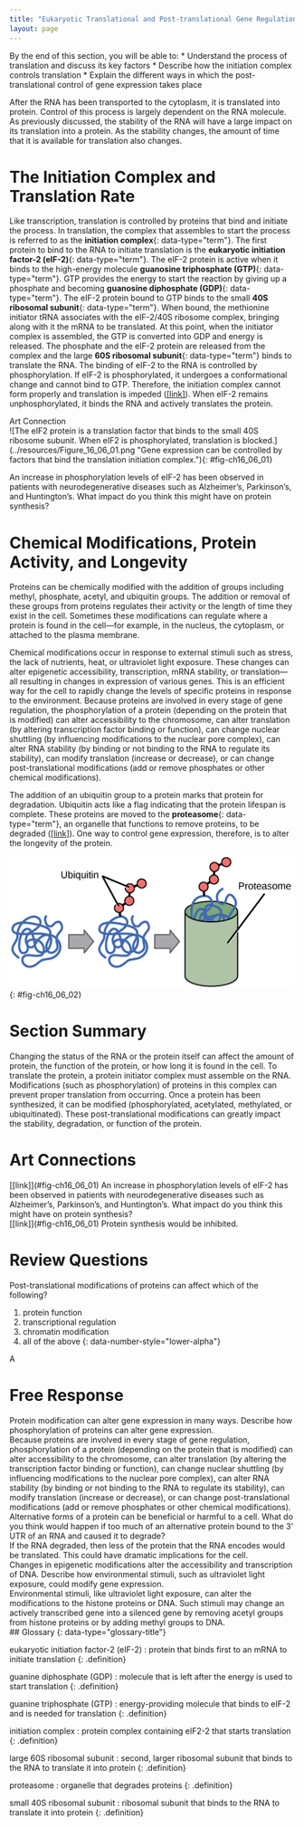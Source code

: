 ```yaml
---
title: "Eukaryotic Translational and Post-translational Gene Regulation"
layout: page
---
```



<div data-type="abstract" markdown="1">
By the end of this section, you will be able to:
* Understand the process of translation and discuss its key factors
* Describe how the initiation complex controls translation
* Explain the different ways in which the post-translational control of gene expression takes place

</div>

After the RNA has been transported to the cytoplasm, it is translated into protein. Control of this process is largely dependent on the RNA molecule. As previously discussed, the stability of the RNA will have a large impact on its translation into a protein. As the stability changes, the amount of time that it is available for translation also changes.

# The Initiation Complex and Translation Rate

Like transcription, translation is controlled by proteins that bind and initiate the process. In translation, the complex that assembles to start the process is referred to as the **initiation complex**{: data-type="term"}. The first protein to bind to the RNA to initiate translation is the **eukaryotic initiation factor-2 (eIF-2)**{: data-type="term"}. The eIF-2 protein is active when it binds to the high-energy molecule **guanosine triphosphate (GTP)**{: data-type="term"}. GTP provides the energy to start the reaction by giving up a phosphate and becoming **guanosine diphosphate (GDP)**{: data-type="term"}. The eIF-2 protein bound to GTP binds to the small **40S ribosomal subunit**{: data-type="term"}. When bound, the methionine initiator tRNA associates with the eIF-2/40S ribosome complex, bringing along with it the mRNA to be translated. At this point, when the initiator complex is assembled, the GTP is converted into GDP and energy is released. The phosphate and the eIF-2 protein are released from the complex and the large **60S ribosomal subunit**{: data-type="term"} binds to translate the RNA. The binding of eIF-2 to the RNA is controlled by phosphorylation. If eIF-2 is phosphorylated, it undergoes a conformational change and cannot bind to GTP. Therefore, the initiation complex cannot form properly and translation is impeded ([\[link\]](#fig-ch16_06_01)). When eIF-2 remains unphosphorylated, it binds the RNA and actively translates the protein.

<div data-type="note" data-has-label="true" class="note art-connection" data-label="" markdown="1">
<div data-type="title" class="title">
Art Connection
</div>
![The eIF2 protein is a translation factor that binds to the small 40S ribosome subunit. When eIF2 is phosphorylated, translation is blocked.](../resources/Figure_16_06_01.png "Gene expression can be controlled by factors that bind the translation initiation complex."){: #fig-ch16_06_01}



An increase in phosphorylation levels of eIF-2 has been observed in patients with neurodegenerative diseases such as Alzheimer’s, Parkinson’s, and Huntington’s. What impact do you think this might have on protein synthesis?

<!--<para><link window="new"  target-id="fig-ch16_06_01" document=""/> Protein synthesis would be inhibited.</para>-->

</div>

# Chemical Modifications, Protein Activity, and Longevity

Proteins can be chemically modified with the addition of groups including methyl, phosphate, acetyl, and ubiquitin groups. The addition or removal of these groups from proteins regulates their activity or the length of time they exist in the cell. Sometimes these modifications can regulate where a protein is found in the cell—for example, in the nucleus, the cytoplasm, or attached to the plasma membrane.

Chemical modifications occur in response to external stimuli such as stress, the lack of nutrients, heat, or ultraviolet light exposure. These changes can alter epigenetic accessibility, transcription, mRNA stability, or translation—all resulting in changes in expression of various genes. This is an efficient way for the cell to rapidly change the levels of specific proteins in response to the environment. Because proteins are involved in every stage of gene regulation, the phosphorylation of a protein (depending on the protein that is modified) can alter accessibility to the chromosome, can alter translation (by altering transcription factor binding or function), can change nuclear shuttling (by influencing modifications to the nuclear pore complex), can alter RNA stability (by binding or not binding to the RNA to regulate its stability), can modify translation (increase or decrease), or can change post-translational modifications (add or remove phosphates or other chemical modifications).

The addition of an ubiquitin group to a protein marks that protein for degradation. Ubiquitin acts like a flag indicating that the protein lifespan is complete. These proteins are moved to the **proteasome**{: data-type="term"}, an organelle that functions to remove proteins, to be degraded ([\[link\]](#fig-ch16_06_02)). One way to control gene expression, therefore, is to alter the longevity of the protein.

 ![Multiple ubiquitin groups bind to a protein. The tagged protein is then fed into the hollow tube of a proteasome. The proteasome degrades the protein.](../resources/Figure_16_06_02.jpg "Proteins with ubiquitin tags are marked for degradation within the proteasome."){: #fig-ch16_06_02}

# Section Summary

Changing the status of the RNA or the protein itself can affect the amount of protein, the function of the protein, or how long it is found in the cell. To translate the protein, a protein initiator complex must assemble on the RNA. Modifications (such as phosphorylation) of proteins in this complex can prevent proper translation from occurring. Once a protein has been synthesized, it can be modified (phosphorylated, acetylated, methylated, or ubiquitinated). These post-translational modifications can greatly impact the stability, degradation, or function of the protein.

# Art Connections

<div data-type="exercise" class="exercise">
<div data-type="problem" class="problem" markdown="1">
[[link]](#fig-ch16_06_01) An increase in phosphorylation levels of eIF-2 has been observed in patients with neurodegenerative diseases such as Alzheimer’s, Parkinson’s, and Huntington’s. What impact do you think this might have on protein synthesis?

</div>
<div data-type="solution" class="solution" markdown="1">
[[link]](#fig-ch16_06_01) Protein synthesis would be inhibited.

</div>
</div>

# Review Questions

<div data-type="exercise" class="exercise">
<div data-type="problem" class="problem" markdown="1">
Post-translational modifications of proteins can affect which of the following?

1.  protein function
2.  transcriptional regulation
3.  chromatin modification
4.  all of the above
{: data-number-style="lower-alpha"}

</div>
<div data-type="solution" class="solution" markdown="1">
A

</div>
</div>

# Free Response

<div data-type="exercise" class="exercise">
<div data-type="problem" class="problem" markdown="1">
Protein modification can alter gene expression in many ways. Describe how phosphorylation of proteins can alter gene expression.

</div>
<div data-type="solution" class="solution" markdown="1">
Because proteins are involved in every stage of gene regulation, phosphorylation of a protein (depending on the protein that is modified) can alter accessibility to the chromosome, can alter translation (by altering the transcription factor binding or function), can change nuclear shuttling (by influencing modifications to the nuclear pore complex), can alter RNA stability (by binding or not binding to the RNA to regulate its stability), can modify translation (increase or decrease), or can change post-translational modifications (add or remove phosphates or other chemical modifications).

</div>
</div>

<div data-type="exercise" class="exercise">
<div data-type="problem" class="problem" markdown="1">
Alternative forms of a protein can be beneficial or harmful to a cell. What do you think would happen if too much of an alternative protein bound to the 3' UTR of an RNA and caused it to degrade?

</div>
<div data-type="solution" class="solution" markdown="1">
If the RNA degraded, then less of the protein that the RNA encodes would be translated. This could have dramatic implications for the cell.

</div>
</div>

<div data-type="exercise" class="exercise">
<div data-type="problem" class="problem" markdown="1">
Changes in epigenetic modifications alter the accessibility and transcription of DNA. Describe how environmental stimuli, such as ultraviolet light exposure, could modify gene expression.

</div>
<div data-type="solution" class="solution" markdown="1">
Environmental stimuli, like ultraviolet light exposure, can alter the modifications to the histone proteins or DNA. Such stimuli may change an actively transcribed gene into a silenced gene by removing acetyl groups from histone proteins or by adding methyl groups to DNA.

</div>
</div>

<div data-type="glossary" markdown="1">
## Glossary
{: data-type="glossary-title"}

eukaryotic initiation factor-2 (eIF-2)
: protein that binds first to an mRNA to initiate translation
{: .definition}

guanine diphosphate (GDP)
: molecule that is left after the energy is used to start translation
{: .definition}

guanine triphosphate (GTP)
: energy-providing molecule that binds to eIF-2 and is needed for translation
{: .definition}

initiation complex
: protein complex containing eIF2-2 that starts translation
{: .definition}

large 60S ribosomal subunit
: second, larger ribosomal subunit that binds to the RNA to translate it into protein
{: .definition}

proteasome
: organelle that degrades proteins
{: .definition}

small 40S ribosomal subunit
: ribosomal subunit that binds to the RNA to translate it into protein
{: .definition}

</div>

